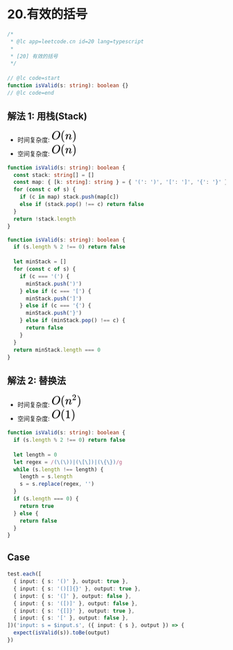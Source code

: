 # 20.有效的括号

```ts
/*
 * @lc app=leetcode.cn id=20 lang=typescript
 *
 * [20] 有效的括号
 */

// @lc code=start
function isValid(s: string): boolean {}
// @lc code=end
```

## 解法 1: 用栈(Stack)

- 时间复杂度: <!-- $O(n)$ --> <img style="transform: translateY(0.1em); background: white;" src="./svg/o-n.svg" alt="O(n)">
- 空间复杂度: <!-- $O(n)$ --> <img style="transform: translateY(0.1em); background: white;" src="./svg/o-n.svg" alt="O(n)">

```ts
function isValid(s: string): boolean {
  const stack: string[] = []
  const map: { [k: string]: string } = { '(': ')', '[': ']', '{': '}' }
  for (const c of s) {
    if (c in map) stack.push(map[c])
    else if (stack.pop() !== c) return false
  }
  return !stack.length
}
```

```ts
function isValid(s: string): boolean {
  if (s.length % 2 !== 0) return false

  let minStack = []
  for (const c of s) {
    if (c === '(') {
      minStack.push(')')
    } else if (c === '[') {
      minStack.push(']')
    } else if (c === '{') {
      minStack.push('}')
    } else if (minStack.pop() !== c) {
      return false
    }
  }
  return minStack.length === 0
}
```

## 解法 2: 替换法

- 时间复杂度: <!-- $O(n^2)$ --> <img style="transform: translateY(0.1em); background: white;" src="./svg/o-n-power-2.svg" alt="O(n^2)">
- 空间复杂度: <!-- $O(1)$ --> <img style="transform: translateY(0.1em); background: white;" src="./svg/o-1.svg" alt="O(1)">

```ts
function isValid(s: string): boolean {
  if (s.length % 2 !== 0) return false

  let length = 0
  let regex = /(\(\))|(\[\])|(\{\})/g
  while (s.length !== length) {
    length = s.length
    s = s.replace(regex, '')
  }
  if (s.length === 0) {
    return true
  } else {
    return false
  }
}
```

## Case

```ts
test.each([
  { input: { s: '()' }, output: true },
  { input: { s: '()[]{}' }, output: true },
  { input: { s: '(]' }, output: false },
  { input: { s: '([)]' }, output: false },
  { input: { s: '{[]}' }, output: true },
  { input: { s: '[' }, output: false },
])('input: s = $input.s', ({ input: { s }, output }) => {
  expect(isValid(s)).toBe(output)
})
```
